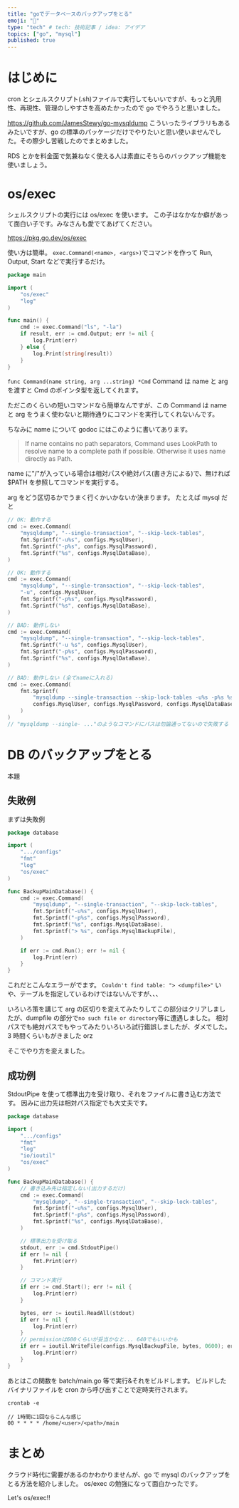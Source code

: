 ```yaml
---
title: "goでデータベースのバックアップをとる"
emoji: "🐸"
type: "tech" # tech: 技術記事 / idea: アイデア
topics: ["go", "mysql"]
published: true
---
```


# はじめに

cron とシェルスクリプト(.sh)ファイルで実行してもいいですが、もっと汎用性、再現性、管理のしやすさを高めたかったので go でやろうと思いました。

https://github.com/JamesStewy/go-mysqldump
こういったライブラリもあるみたいですが、go の標準のパッケージだけでやりたいと思い使いませんでした。その際少し苦戦したのでまとめました。

RDS とかを料金面で気兼ねなく使える人は素直にそちらのバックアップ機能を使いましょう。

# os/exec

シェルスクリプトの実行には os/exec を使います。
この子はなかなか癖があって面白い子です。みなさんも愛でてあげてください。

https://pkg.go.dev/os/exec

使い方は簡単。
`exec.Command(<name>, <args>)`でコマンドを作って Run, Output, Start などで実行するだけ。

```go:sample.go
package main

import (
	"os/exec"
	"log"
)

func main() {
	cmd := exec.Command("ls", "-la")
	if result, err := cmd.Output; err != nil {
		log.Print(err)
	} else {
		log.Print(string(result))
	}
}
```

`func Command(name string, arg ...string) *Cmd`
Command は name と arg を渡すと Cmd のポインタ型を返してくれます。

ただこのくらいの短いコマンドなら簡単なんですが、この Command は name と arg をうまく使わないと期待通りにコマンドを実行してくれないんです。

ちなみに name について godoc にはこのように書いてあります。

> If name contains no path separators, Command uses LookPath to resolve name to a complete path if possible. Otherwise it uses name directly as Path.

name に"/"が入っている場合は相対パスや絶対パス(書き方による)で、無ければ$PATH を参照してコマンドを実行する。

arg をどう区切るかでうまく行くかいかないか決まります。
たとえば mysql だと

```go
// OK: 動作する
cmd := exec.Command(
	"mysqldump", "--single-transaction", "--skip-lock-tables",
	fmt.Sprintf("-u%s", configs.MysqlUser),
	fmt.Sprintf("-p%s", configs.MysqlPassword),
	fmt.Sprintf("%s", configs.MysqlDataBase),
)

// OK: 動作する
cmd := exec.Command(
	"mysqldump", "--single-transaction", "--skip-lock-tables",
	"-u", configs.MysqlUser,
	fmt.Sprintf("-p%s", configs.MysqlPassword),
	fmt.Sprintf("%s", configs.MysqlDataBase),
)

// BAD: 動作しない
cmd := exec.Command(
	"mysqldump", "--single-transaction", "--skip-lock-tables",
	fmt.Sprintf("-u %s", configs.MysqlUser),
	fmt.Sprintf("-p%s", configs.MysqlPassword),
	fmt.Sprintf("%s", configs.MysqlDataBase),
)

// BAD: 動作しない (全てnameに入れる)
cmd := exec.Command(
	fmt.Sprintf(
		"mysqldump --single-transaction --skip-lock-tables -u%s -p%s %s",
		configs.MysqlUser, configs.MysqlPassword, configs.MysqlDataBase,
	)
)
// "mysqldump --single- ..."のようなコマンドにパスは勿論通ってないので失敗する
```

# DB のバックアップをとる

本題

## 失敗例

まずは失敗例

```go:bad.go
package database

import (
	".../configs"
	"fmt"
	"log"
	"os/exec"
)

func BackupMainDatabase() {
	cmd := exec.Command(
		"mysqldump", "--single-transaction", "--skip-lock-tables",
		fmt.Sprintf("-u%s", configs.MysqlUser),
		fmt.Sprintf("-p%s", configs.MysqlPassword),
		fmt.Sprintf("%s", configs.MysqlDataBase),
		fmt.Sprintf("> %s", configs.MysqlBackupFile),
	)

	if err := cmd.Run(); err != nil {
		log.Print(err)
	}
}

```

これだとこんなエラーがでます。
`Couldn't find table: "> <dumpfile>"`
いや、テーブルを指定しているわけではないんですが、、、

いろいろ策を講じて arg の区切りを変えてみたりしてこの部分はクリアしましたが、dumpfile の部分で`no such file or directory`等に遭遇しました。
相対パスでも絶対パスでもやってみたりいろいろ試行錯誤しましたが、ダメでした。
3 時間くらいもがきました orz

そこでやり方を変えました。

## 成功例

StdoutPipe を使って標準出力を受け取り、それをファイルに書き込む方法です。
因みに出力先は相対パス指定でも大丈夫です。

```go:database.go
package database

import (
	".../configs"
	"fmt"
	"log"
	"io/ioutil"
	"os/exec"
)

func BackupMainDatabase() {
	// 書き込み先は指定しない(出力するだけ)
	cmd := exec.Command(
		"mysqldump", "--single-transaction", "--skip-lock-tables",
		fmt.Sprintf("-u%s", configs.MysqlUser),
		fmt.Sprintf("-p%s", configs.MysqlPassword),
		fmt.Sprintf("%s", configs.MysqlDataBase),
	)

	// 標準出力を受け取る
	stdout, err := cmd.StdoutPipe()
	if err != nil {
		fmt.Print(err)
	}

	// コマンド実行
	if err := cmd.Start(); err != nil {
		log.Print(err)
	}

	bytes, err := ioutil.ReadAll(stdout)
	if err != nil {
		log.Print(err)
	}
	// permissionは600くらいが妥当かなと... 640でもいいかも
	if err = ioutil.WriteFile(configs.MysqlBackupFile, bytes, 0600); err != nil {
		log.Print(err)
	}
}
```

あとはこの関数を batch/main.go 等で実行&それをビルドします。
ビルドしたバイナリファイルを cron から呼び出すことで定時実行されます。

```script:
crontab -e

// 1時間に1回ならこんな感じ
00 * * * * /home/<user>/<path>/main
```

# まとめ

クラウド時代に需要があるのかわかりませんが、go で mysql のバックアップをとる方法を紹介しました。
os/exec の勉強になって面白かったです。

Let's os/exec!!
